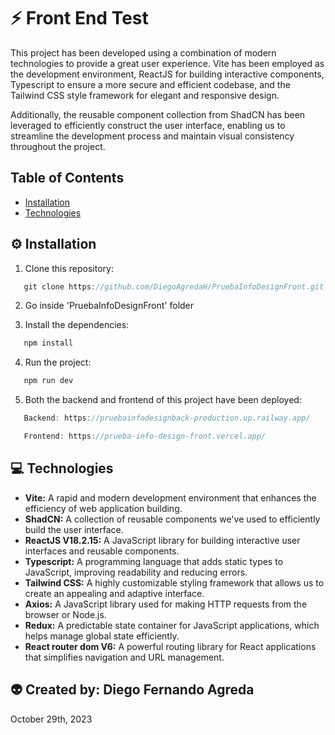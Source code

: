 # :zap: Front End Test

This project has been developed using a combination of modern technologies to provide a great user experience. Vite has been employed as the development environment, ReactJS for building interactive components, Typescript to ensure a more secure and efficient codebase, and the Tailwind CSS style framework for elegant and responsive design.

Additionally, the reusable component collection from ShadCN has been leveraged to efficiently construct the user interface, enabling us to streamline the development process and maintain visual consistency throughout the project.

## Table of Contents

- [Installation](#installation)
- [Technologies](#technologies)

## :gear: Installation

1. Clone this repository:

```js
   git clone https://github.com/DiegoAgredaH/PruebaInfoDesignFront.git
```

2. Go inside 'PruebaInfoDesignFront' folder

3. Install the dependencies:

```js
   npm install
```

4. Run the project:

```js
   npm run dev
```

5. Both the backend and frontend of this project have been deployed: 

```js
   Backend: https://pruebainfodesignback-production.up.railway.app/
```
```js
   Frontend: https://prueba-info-design-front.vercel.app/
```

## :computer: Technologies

- **Vite:** A rapid and modern development environment that enhances the efficiency of web application building.
- **ShadCN:** A collection of reusable components we've used to efficiently build the user interface.
- **ReactJS V18.2.15:** A JavaScript library for building interactive user interfaces and reusable components.
- **Typescript:** A programming language that adds static types to JavaScript, improving readability and reducing errors.
- **Tailwind CSS:** A highly customizable styling framework that allows us to create an appealing and adaptive interface.
- **Axios:** A JavaScript library used for making HTTP requests from the browser or Node.js.
- **Redux:** A predictable state container for JavaScript applications, which helps manage global state efficiently.
- **React router dom V6:**  A powerful routing library for React applications that simplifies navigation and URL management.

## :alien: Created by: Diego Fernando Agreda

October 29th, 2023
